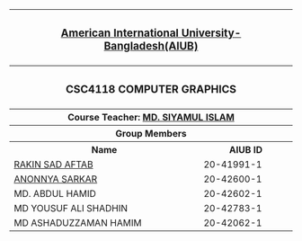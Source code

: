 <p align="middle">
<table>
  <tr>
    <th colspan="2"><h3><a href="https://www.aiub.edu">American International University-Bangladesh(AIUB)</a></h3></th>
  </tr>
  
  <tr>
    <th colspan="2"><h3>CSC4118	COMPUTER GRAPHICS</h3></h>
  </tr>
  
  <tr>
  <th colspan="2">Course Teacher: <a href="https://cs.aiub.edu/profile/siyamul">MD. SIYAMUL ISLAM</a></th>
  </tr>
  
  <tr>
  <th colspan="2">Group Members</a></th>
  </tr>
  
  <tr>
    <th>Name</th>
    <th>AIUB ID</th>
  </tr>
  
  <tr>
      <td><a href="https://github.com/aftabrakinsad">RAKIN SAD AFTAB</a></td>
    <td>20-41991-1</td>
  </tr>
  
  <tr>
    <td><a href="https://github.com/anonnya224">ANONNYA SARKAR</a></td>
    <td>20-42600-1</td>
  </tr>
  
  <tr>
    <td>MD. ABDUL HAMID</a></td>
    <td>20-42602-1</td>
  </tr>
  
  <tr>
    <td>MD YOUSUF ALI SHADHIN</td>
    <td>20-42783-1</td>
  </tr>
  
  <tr>
    <td>MD ASHADUZZAMAN HAMIM</td>
    <td>20-42062-1</td>
  </tr>
</table>
</P>
